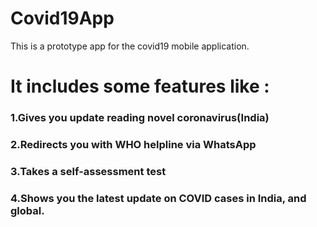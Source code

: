 # Covid19App
This is a prototype app for the covid19 mobile application.
# It includes some features like :
### 1.Gives you update reading novel coronavirus(India)
### 2.Redirects you with WHO helpline via WhatsApp
### 3.Takes a self-assessment test
### 4.Shows you the latest update on COVID cases in India, and global.

